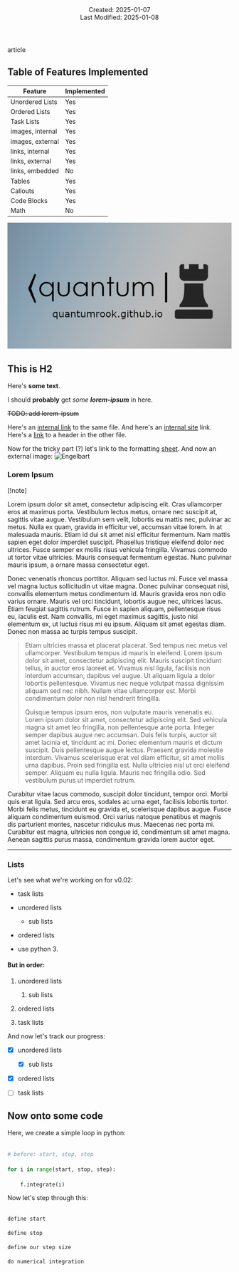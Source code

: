 <!DOCTYPE html>
<html lang="en">
    <link rel="stylesheet" href="python.css" />
    <head>
        <title>
            Example
        </title>
    </head>
    <body>
<article>
    <header>Created: 2025-01-07 <br/>Last Modified: 2025-01-08</header>
article


## Table of Features Implemented


<table><thead>
<tr>
<th scope="col">Feature</th><th scope="col">Implemented</th>
</tr>
</thead>
<tr>
<td>Unordered Lists</td><td>Yes</td>
</tr>
<tr>
<td>Ordered Lists</td><td>Yes</td>
</tr>
<tr>
<td>Task Lists</td><td>Yes</td>
</tr>
<tr>
<td>images, internal</td><td>Yes</td>
</tr>
<tr>
<td>images, external</td><td>Yes</td>
</tr>
<tr>
<td>links, internal</td><td>Yes</td>
</tr>
<tr>
<td>links, external</td><td>Yes</td>
</tr>
<tr>
<td>links, embedded</td><td>No</td>
</tr>
<tr>
<td>Tables</td><td>Yes</td>
</tr>
<tr>
<td>Callouts</td><td>Yes</td>
</tr>
<tr>
<td>Code Blocks</td><td>Yes</td>
</tr>
<tr>
<td>Math</td><td>No</td>
</tr></table>




![small banner](/content/small_banner.png)

## This is H2


Here's <b>some text</b>.



I should <b>probably</b> get <i>some</i> <b><i>lorem-ipsum</i></b> in here.



<s>TODO: add lorem-ipsum</s>



Here's an [internal link](#this-is-h2) to the same file. And here's an [internal site](/Example2.md) link. Here's a [link](/Example2.md#other-h2) to a header in the other file.



Now for the tricky part (?) let's link to the formatting [sheet](https://help.obsidian.md/Editing+and+formatting/Basic+formatting+syntax). And now an external image: ![Engelbart](https://history-computer.com/ModernComputer/Basis/images/Engelbart.jpg)

### Lorem Ipsum


<div id="callout-note"><p>[!note]</p>
<p>Lorem ipsum dolor sit amet, consectetur adipiscing elit. Cras ullamcorper eros at maximus porta. Vestibulum lectus metus, ornare nec suscipit at, sagittis vitae augue. Vestibulum sem velit, lobortis eu mattis nec, pulvinar ac metus. Nulla ex quam, gravida in efficitur vel, accumsan vitae lorem. In at malesuada mauris. Etiam id dui sit amet nisl efficitur fermentum. Nam mattis sapien eget dolor imperdiet suscipit. Phasellus tristique eleifend dolor nec ultrices. Fusce semper ex mollis risus vehicula fringilla. Vivamus commodo ut tortor vitae ultricies. Mauris consequat fermentum egestas. Nunc pulvinar mauris ipsum, a ornare massa consectetur eget.</p></blockquote></div>


Donec venenatis rhoncus porttitor. Aliquam sed luctus mi. Fusce vel massa vel magna luctus sollicitudin ut vitae magna. Donec pulvinar consequat nisi, convallis elementum metus condimentum id. Mauris gravida eros non odio varius ornare. Mauris vel orci tincidunt, lobortis augue nec, ultrices lacus. Etiam feugiat sagittis rutrum. Fusce in sapien aliquam, pellentesque risus eu, iaculis est. Nam convallis, mi eget maximus sagittis, justo nisi elementum ex, ut luctus risus mi eu ipsum. Aliquam sit amet egestas diam. Donec non massa ac turpis tempus suscipit.



<div id="callout"><blockquote><p>Etiam ultricies massa et placerat placerat. Sed tempus nec metus vel ullamcorper. Vestibulum tempus id mauris in eleifend. Lorem ipsum dolor sit amet, consectetur adipiscing elit. Mauris suscipit tincidunt tellus, in auctor eros laoreet et. Vivamus nisl ligula, facilisis non interdum accumsan, dapibus vel augue. Ut aliquam ligula a dolor lobortis pellentesque. Vivamus nec neque volutpat massa dignissim aliquam sed nec nibh. Nullam vitae ullamcorper est. Morbi condimentum dolor non nisl hendrerit fringilla.</p>
<p></p>
<p>Quisque tempus ipsum eros, non vulputate mauris venenatis eu. Lorem ipsum dolor sit amet, consectetur adipiscing elit. Sed vehicula magna sit amet leo fringilla, non pellentesque ante porta. Integer semper dapibus augue nec accumsan. Duis felis turpis, auctor sit amet lacinia et, tincidunt ac mi. Donec elementum mauris et dictum suscipit. Duis pellentesque augue lectus. Praesent gravida molestie interdum. Vivamus scelerisque erat vel diam efficitur, sit amet mollis urna dapibus. Proin sed fringilla est. Nulla ultricies nisl ut orci eleifend semper. Aliquam eu nulla ligula. Mauris nec fringilla odio. Sed vestibulum purus ut imperdiet rutrum.</p></blockquote></div>


Curabitur vitae lacus commodo, suscipit dolor tincidunt, tempor orci. Morbi quis erat ligula. Sed arcu eros, sodales ac urna eget, facilisis lobortis tortor. Morbi felis metus, tincidunt eu gravida et, scelerisque dapibus augue. Fusce aliquam condimentum euismod. Orci varius natoque penatibus et magnis dis parturient montes, nascetur ridiculus mus. Maecenas nec porta mi. Curabitur est magna, ultricies non congue id, condimentum sit amet magna. Aenean sagittis purus massa, condimentum gravida lorem auctor eget. 

---

### Lists


Let's see what we're working on for v0.02:



- task lists

- unordered lists

	- sub lists

- ordered lists

- use python 3.

#### But in order:


1. unordered lists

	1. sub lists

2. ordered lists

3. task lists



And now let's track our progress:



- [x] unordered lists

	- [x] sub lists

- [x] ordered lists

- [ ] task lists

## Now onto some code


Here, we create a simple loop in python:



```python

# before: start, stop, step

for i in range(start, stop, step):

    f.integrate(i)

```



Now let's step through this:



```

define start

define stop

define our step size

do numerical integration

```


</article>    </body>
</html>